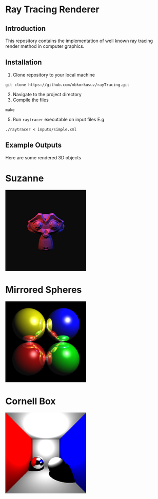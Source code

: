# Ray Tracing Renderer
## **Introduction**
This repository contains the implementation of well known ray tracing render method in computer graphics.

## **Installation**
1. Clone repository to your local machine
 ````text
git clone https://github.com/mbkorkusuz/rayTracing.git
````
2. Navigate to the project directory
3. Compile the files
 ````text
make
```` 
5. Run `raytracer` executable on input files E.g
 ````text
./raytracer < inputs/simple.xml
````
    
## **Example Outputs**
Here are some rendered 3D objects
<div class="header">
  <h1>
    Suzanne
  </h1>
</div>
<img src="/outputs/monkey.png" alt="Suzanne" title="Suzanne" width=50% height=50%>
<div class="header">
  <h1>
    Mirrored Spheres
  </h1>
</div>
<img src="/outputs/mirror_spheres.png" title="Mirrored Spheres" width=50% height=50%>
<div class="header">
  <h1>
    Cornell Box
  </h1>
</div>
<img src="/outputs/cornellbox_front.png" title="Cornell Box" width=50% height=50%>
